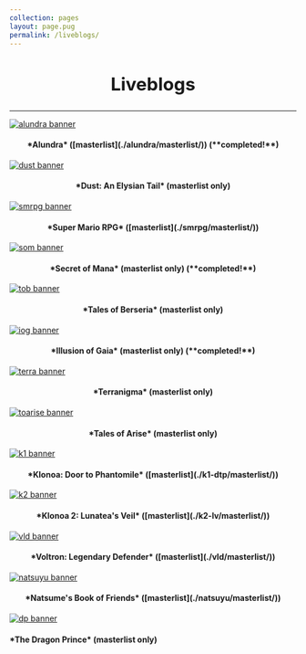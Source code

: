 ```yaml
---
collection: pages
layout: page.pug
permalink: /liveblogs/
---
```


<h2 style="text-align: center; font-size: 2.25em;">Liveblogs</h2>

---

[<img src="" alt="alundra banner" class="banner" />](./alundra/)
<h4 style="text-align: center;">*Alundra* ([masterlist](./alundra/masterlist/)) (**completed!**)</h4>


[<img src="" alt="dust banner" class="banner" />](./dust/masterlist/)
<h4 style="text-align: center;">*Dust: An Elysian Tail* (masterlist only)</h4>


[<img src="" alt="smrpg banner" class="banner" />](./smrpg/)
<h4 style="text-align: center;">*Super Mario RPG* ([masterlist](./smrpg/masterlist/))</h4>


[<img src="" alt="som banner" class="banner" />](./som/masterlist/)
<h4 style="text-align: center;">*Secret of Mana* (masterlist only) (**completed!**)</h4>


[<img src="" alt="tob banner" class="banner" />](./tob/masterlist/)
<h4 style="text-align: center;">*Tales of Berseria* (masterlist only)</h4>


[<img src="" alt="iog banner" class="banner" />](./iog/masterlist/)
<h4 style="text-align: center;">*Illusion of Gaia* (masterlist only) (**completed!**)</h4>


[<img src="" alt="terra banner" class="banner" />](./terra/masterlist)
<h4 style="text-align: center;">*Terranigma* (masterlist only)</h4>


[<img src="" alt="toarise banner" class="banner" />](./toarise/masterlist)
<h4 style="text-align: center;">*Tales of Arise* (masterlist only)</h4>


[<img src="" alt="k1 banner" class="banner" />](./k1-dtp/)
<h4 style="text-align: center;">*Klonoa: Door to Phantomile* ([masterlist](./k1-dtp/masterlist/))</h4>


[<img src="" alt="k2 banner" class="banner" />](./k2-lv/)
<h4 style="text-align: center;">*Klonoa 2: Lunatea's Veil* ([masterlist](./k2-lv/masterlist/))</h4>


[<img src="" alt="vld banner" class="banner" />](./vld/)
<h4 style="text-align: center;">*Voltron: Legendary Defender* ([masterlist](./vld/masterlist/))</h4>


[<img src="" alt="natsuyu banner" class="banner" />](./natsuyu/)
<h4 style="text-align: center;">*Natsume's Book of Friends* ([masterlist](./natsuyu/masterlist/))</h4>


[<img src="" alt="dp banner" class="banner" />](./dp/masterlist/)
<h4 class="entry-partination" markdown="1">*The Dragon Prince* (masterlist only)</h4>